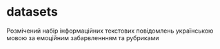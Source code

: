 # datasets
Розмічений набір інформаційних текстових повідомлень українською мовою за емоційним забарвленнням та рубриками
